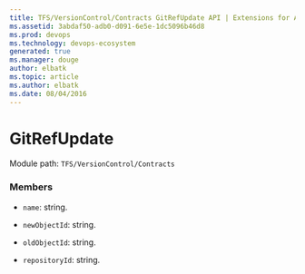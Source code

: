 ```yaml
---
title: TFS/VersionControl/Contracts GitRefUpdate API | Extensions for Azure DevOps Services
ms.assetid: 3abdaf50-adb0-d091-6e5e-1dc5096b46d8
ms.prod: devops
ms.technology: devops-ecosystem
generated: true
ms.manager: douge
author: elbatk
ms.topic: article
ms.author: elbatk
ms.date: 08/04/2016
---
```


# GitRefUpdate

Module path: `TFS/VersionControl/Contracts`


### Members

* `name`: string. 

* `newObjectId`: string. 

* `oldObjectId`: string. 

* `repositoryId`: string. 

